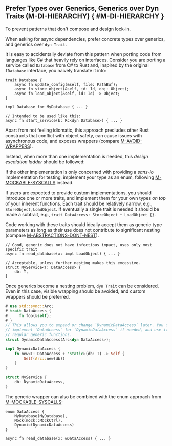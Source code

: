 ﻿<!-- Copyright (c) Microsoft Corporation. Licensed under the MIT license. -->

## Prefer Types over Generics, Generics over Dyn Traits (M-DI-HIERARCHY) { #M-DI-HIERARCHY }

<why>To prevent patterns that don't compose and design lock-in.</why>
<guideline-status><draft/></guideline-status>

When asking for async dependencies, prefer concrete types over generics, and generics over `dyn Trait`.

It is easy to accidentally deviate from this pattern when porting code from languages like C# that heavily rely on interfaces.
Consider you are porting a service called `Database` from C# to Rust and, inspired by the original `IDatabase` interface, you naively translate it into:

```rust,ignore
trait Database {
    async fn update_config(&self, file: PathBuf);
    async fn store_object(&self, id: Id, obj: Object);
    async fn load_object(&self, id: Id) -> Object;
}

impl Database for MyDatabase { ... }

// Intended to be used like this:
async fn start_service(b: Rc<dyn Database>) { ... }
```

Apart from not feeling idiomatic, this approach precludes other Rust constructs that conflict with object safety,
can cause issues with asynchronous code, and exposes wrappers (compare [M-AVOID-WRAPPERS]).

Instead, when more than one implementation is needed, this _design escalation ladder_ should be followed:

If the other implementation is only concerned with providing a _sans-io_ implementation for testing, implement your type as an
enum, following [M-MOCKABLE-SYSCALLS] instead.

If users are expected to provide custom implementations, you should introduce one or more traits, and implement them for your own types
_on top_ of your inherent functions. Each trait should be relatively narrow, e.g., `StoreObject`, `LoadObject`. If eventually a single
trait is needed it should be made a subtrait, e.g., `trait DataAccess: StoreObject + LoadObject {}`.

Code working with these traits should ideally accept them as generic type parameters as long as their use does not contribute to significant nesting
(compare [M-ABSTRACTIONS-DONT-NEST]).

```rust,ignore
// Good, generic does not have infectious impact, uses only most specific trait
async fn read_database(x: impl LoadObject) { ... }

// Acceptable, unless further nesting makes this excessive.
struct MyService<T: DataAccess> {
    db: T,
}
```

Once generics become a nesting problem, `dyn Trait` can be considered. Even in this case, visible wrapping should be avoided, and custom wrappers should be preferred.

```rust
# use std::sync::Arc;
# trait DataAccess {
#     fn foo(&self);
# }
// This allows you to expand or change `DynamicDataAccess` later. You can also
// implement `DataAccess` for `DynamicDataAccess` if needed, and use it with
// regular generic functions.
struct DynamicDataAccess(Arc<dyn DataAccess>);

impl DynamicDataAccess {
    fn new<T: DataAccess + 'static>(db: T) -> Self {
        Self(Arc::new(db))
    }
}

struct MyService {
    db: DynamicDataAccess,
}
```

The generic wrapper can also be combined with the enum approach from [M-MOCKABLE-SYSCALLS]:

```rust,ignore
enum DataAccess {
    MyDatabase(MyDatabase),
    Mock(mock::MockCtrl),
    Dynamic(DynamicDataAccess)
}

async fn read_database(x: &DataAccess) { ... }
```

[M-AVOID-WRAPPERS]: /guidelines/libs/ux/#M-AVOID-WRAPPERS
[M-MOCKABLE-SYSCALLS]: /guidelines/libs/resilience/#M-MOCKABLE-SYSCALLS
[M-ABSTRACTIONS-DONT-NEST]: /guidelines/libs/ux/#M-ABSTRACTIONS-DONT-NEST
